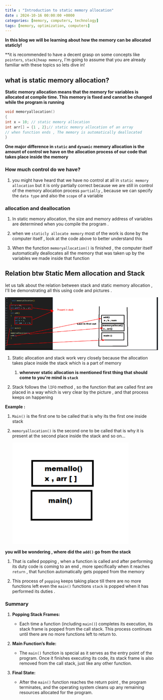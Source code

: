 ```yaml
---
title : "Introduction to static memory allocation"
date : 2024-10-16 00:00:00 +0000
categories: [memory, computers, technology]
tags: [memory, optimization, computers]
---
```


**In this blog we will be learning about how the memory can be allocated staticly!**


**it is recommended to have a decent grasp on some concepts like `pointers`, `stack|heap memory`, I'm going to assume that you are already familiar with these topics so lets dive in!


## what is static memory allocation?

**Static memory allocation means that the memory for variables is allocated at compile time. This memory is fixed and cannot be changed while the program is running**

```c++
void memoryallocation()
{
int x = 10; // static memory allocation
int arr[] = {1 , 2};// static memory allocation of an array
// when function ends , The memory is automatically deallocated
}
```

**One major difference in `static` and `dynamic` memory allocation is the amount of control we have on the allocation process of our code that takes place inside the memory**


### How much control do we have?

1. you might have heard that we have no control at all in `static memory allocation` but it is only partially correct because we are still in control of the memory allocation process `partially` , because we can specify the `data type` and also the `scope` of a variable 


### allocation and deallocation
1. In static memory allocation, the size and memory address of variables are determined when you compile the program .

2. when we  `staticly allocate memory` most of the work is done by the computer itself , look at the code above to better understand this 

3. When the function `memoryallocation()` is finished , the computer itself automatically deallocates all the memory that was taken up by the variables we made inside that function


## Relation btw Static Mem allocation and Stack
let us talk about the relation between stack and static memory allocation , I'll be demonstrating all this using code and pictures .

![alt](https://raw.githubusercontent.com/NeoSoul01/NeoSoul01/refs/heads/main/relation.png)

1. Static allocation and stack work very closely because the allocation takes place inside the stack which is a part of memory 
	1. **whenever static allocation is mentioned first thing that should come to you're mind is `stack`**

2. Stack follows the `lIFO` method , so the function that are called first are placed in a way which is very clear by the picture , and that process keeps on happening 

**Example :**
1. `Main()` is the first one to be called that is why its the first one inside stack
2. `memoryallocation()` is the second one to be called that is why it is present at the second place inside the stack and so on...

    ![alt](https://raw.githubusercontent.com/NeoSoul01/NeoSoul01/refs/heads/main/example.png)

**you will be wondering , where did the `add()` go from the stack**

1. That is called popping , when a function is called and after performing its duty code is coming to an end , more specifically when it reaches `return` , that function automatically gets popped from the memory

2. This process of `popping` keeps taking place till there are no more functions left even the `main()` functions `stack` is popped when it has performed its duties . 


### Summary

1. **Popping Stack Frames:**
    
    - Each time a function (including `main()`) completes its execution, its stack frame is popped from the call stack. This process continues until there are no more functions left to return to.

2. **Main Function’s Role:**
    
    - The `main()` function is special as it serves as the entry point of the program. Once it finishes executing its code, its stack frame is also removed from the call stack, just like any other function.

3. **Final State:**
    
    - After the `main()` function reaches the return point , the program terminates, and the operating system cleans up any remaining resources allocated for the program.